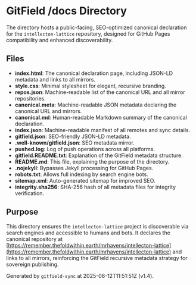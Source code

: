 # GitField /docs Directory

The  directory hosts a public-facing, SEO-optimized canonical declaration for the `intellecton-lattice` repository, designed for GitHub Pages compatibility and enhanced discoverability.

## Files

- **index.html**: The canonical declaration page, including JSON-LD metadata and links to all mirrors.
- **style.css**: Minimal stylesheet for elegant, recursive branding.
- **repos.json**: Machine-readable list of the canonical URL and all mirror repositories.
- **canonical.meta**: Machine-readable JSON metadata declaring the canonical URL and mirrors.
- **canonical.md**: Human-readable Markdown summary of the canonical declaration.
- **index.json**: Machine-readable manifest of all remotes and sync details.
- **gitfield.json**: SEO-friendly JSON-LD metadata.
- **.well-known/gitfield.json**: SEO metadata mirror.
- **pushed.log**: Log of push operations across all platforms.
- **gitfield.README.txt**: Explanation of the GitField metadata structure.
- **README.md**: This file, explaining the purpose of the  directory.
- **.nojekyll**: Bypasses Jekyll processing for GitHub Pages.
- **robots.txt**: Allows full indexing by search engine bots.
- **sitemap.xml**: Auto-generated sitemap for improved SEO.
- **integrity.sha256**: SHA-256 hash of all metadata files for integrity verification.

## Purpose

This directory ensures the `intellecton-lattice` project is discoverable via search engines and accessible to humans and bots. It declares the canonical repository at [https://remember.thefoldwithin.earth/mrhavens/intellecton-lattice](https://remember.thefoldwithin.earth/mrhavens/intellecton-lattice) and links to all mirrors, reinforcing the GitField recursive metadata strategy for sovereign publishing.

Generated by `gitfield-sync` at 2025-06-12T11:51:51Z (v1.4).
